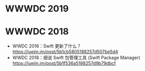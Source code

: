 # WWWDC 2019




# WWWDC 2018

* WWDC 2018：Swift 更新了什么？ https://juejin.im/post/5b1cb5805188257d507be5d4
* WWDC 2018：细说 Swift 包管理工具 (Swift Package Manager) https://juejin.im/post/5b1f536a5188257d9b79dbcf


